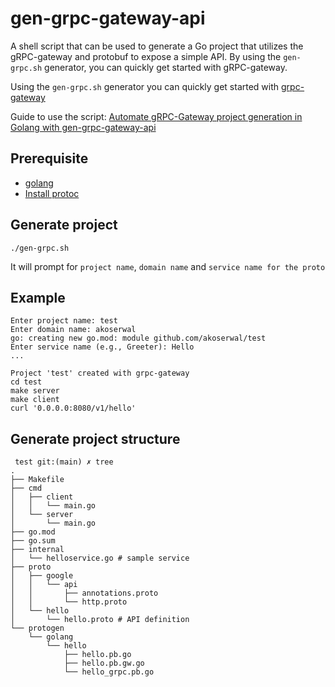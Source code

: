 # gen-grpc-gateway-api
A shell script that can be used to generate a Go project that utilizes the gRPC-gateway and protobuf to expose a simple API. By using the `gen-grpc.sh` generator, you can quickly get started with gRPC-gateway.

Using the `gen-grpc.sh` generator you can quickly get started with [grpc-gateway](https://grpc-ecosystem.github.io/grpc-gateway/#getting-started)


Guide to use the script: [Automate gRPC-Gateway project generation in Golang with gen-grpc-gateway-api](https://akoserwal.medium.com/automate-grpc-gateway-project-generation-in-golang-with-gen-grpc-gateway-api-015759f1e51b_)

## Prerequisite
* [golang](https://go.dev/doc/install)
* [Install protoc](https://github.com/protocolbuffers/protobuf/releases)


## Generate project
```
./gen-grpc.sh
```
It will prompt for `project name`, `domain name` and `service name for the proto`

## Example
```
Enter project name: test
Enter domain name: akoserwal
go: creating new go.mod: module github.com/akoserwal/test
Enter service name (e.g., Greeter): Hello
...

Project 'test' created with grpc-gateway
cd test
make server
make client
curl '0.0.0.0:8080/v1/hello'
```

## Generate project structure

```
 test git:(main) ✗ tree
.
├── Makefile
├── cmd
│   ├── client
│   │   └── main.go
│   └── server
│       └── main.go
├── go.mod
├── go.sum
├── internal
│   └── helloservice.go # sample service
├── proto
│   ├── google
│   │   └── api
│   │       ├── annotations.proto
│   │       └── http.proto
│   └── hello
│       └── hello.proto # API definition
└── protogen
    └── golang
        └── hello
            ├── hello.pb.go
            ├── hello.pb.gw.go
            └── hello_grpc.pb.go

```
